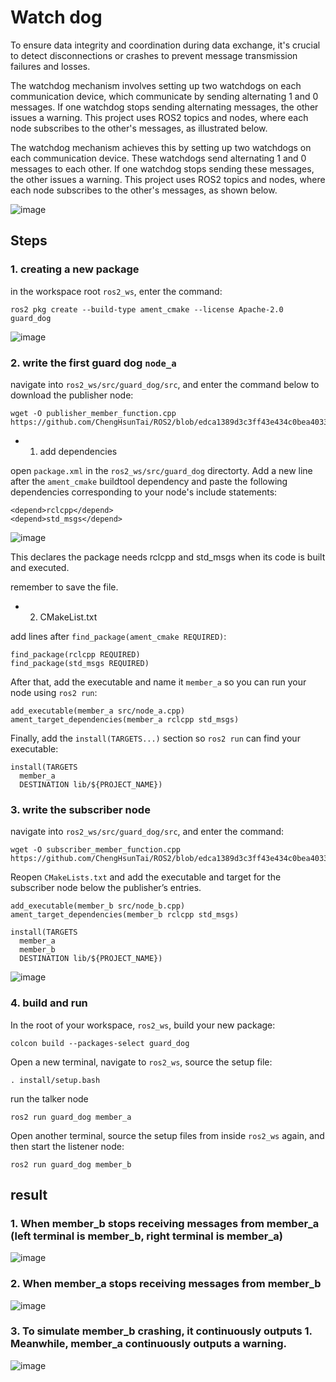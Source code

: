 # Watch dog
To ensure data integrity and coordination during data exchange, it's crucial to detect disconnections or crashes to prevent message transmission failures and losses.

The watchdog mechanism involves setting up two watchdogs on each communication device, which communicate by sending alternating 1 and 0 messages. If one watchdog stops sending alternating messages, the other issues a warning. This project uses ROS2 topics and nodes, where each node subscribes to the other's messages, as illustrated below.

The watchdog mechanism achieves this by setting up two watchdogs on each communication device. These watchdogs send alternating 1 and 0 messages to each other. If one watchdog stops sending these messages, the other issues a warning. This project uses ROS2 topics and nodes, where each node subscribes to the other's messages, as shown below.

![image](https://github.com/ChengHsunTai/ROS2/assets/137912642/113e1e32-3c92-48c4-ab8d-c4ea99120c17)

## Steps
### 1. creating a new package

in the workspace root `ros2_ws`, enter the command:
```
ros2 pkg create --build-type ament_cmake --license Apache-2.0 guard_dog
```

![image](https://github.com/ChengHsunTai/ROS2/assets/137912642/56493ceb-2c6b-450c-8f34-2a4251e975b1)


### 2. write the first guard dog  `node_a`


navigate into `ros2_ws/src/guard_dog/src`, and enter the command below to download the publisher node:

```
wget -O publisher_member_function.cpp https://github.com/ChengHsunTai/ROS2/blob/edca1389d3c3ff43e434c0bea40336e696d3e068/project/%E7%9C%8B%E9%96%80%E7%8B%97/member_a.cpp
```
* 1. add dependencies
 
open `package.xml` in the `ros2_ws/src/guard_dog` directorty.
Add a new line after the `ament_cmake` buildtool dependency and paste the following dependencies corresponding to your node's include statements:

```
<depend>rclcpp</depend>
<depend>std_msgs</depend>
```

![image](https://github.com/ChengHsunTai/ROS2/assets/137912642/0c734d73-e374-42f1-8c01-0952aceb3d27)

This declares the package needs rclcpp and std_msgs when its code is built and executed.

remember to save the file.

* 2. CMakeList.txt

add lines after `find_package(ament_cmake REQUIRED)`:

```
find_package(rclcpp REQUIRED)
find_package(std_msgs REQUIRED)
```
After that, add the executable and name it `member_a` so you can run your node using `ros2 run`:

```
add_executable(member_a src/node_a.cpp)
ament_target_dependencies(member_a rclcpp std_msgs)
```

Finally, add the `install(TARGETS...)` section so `ros2 run` can find your executable:

```
install(TARGETS
  member_a
  DESTINATION lib/${PROJECT_NAME})
```

### 3. write the subscriber node

navigate into `ros2_ws/src/guard_dog/src`, and enter the command:

```
wget -O subscriber_member_function.cpp https://github.com/ChengHsunTai/ROS2/blob/edca1389d3c3ff43e434c0bea40336e696d3e068/project/%E7%9C%8B%E9%96%80%E7%8B%97/member_b.cpp
```

Reopen `CMakeLists.txt` and add the executable and target for the subscriber node below the publisher’s entries.

```
add_executable(member_b src/node_b.cpp)
ament_target_dependencies(member_b rclcpp std_msgs)

install(TARGETS
  member_a
  member_b
  DESTINATION lib/${PROJECT_NAME})
```

![image](https://github.com/ChengHsunTai/ROS2/assets/137912642/1df5ada4-9a6c-4039-bc4d-ef4ee645d889)

### 4. build and run

In the root of your workspace, `ros2_ws`, build your new package:

```
colcon build --packages-select guard_dog
```

Open a new terminal, navigate to `ros2_ws`, source the setup file:

```
. install/setup.bash
```

run the talker node

```
ros2 run guard_dog member_a
```

Open another terminal, source the setup files from inside `ros2_ws` again, and then start the listener node:

```
ros2 run guard_dog member_b
```


## result

### 1. When member_b stops receiving messages from member_a (left terminal is member_b, right terminal is member_a)
![image](https://github.com/ChengHsunTai/ROS2/assets/137912642/1fdbf4a8-2a1f-437a-9825-9fecd826a1bd)

### 2. When member_a stops receiving messages from member_b

![image](https://github.com/ChengHsunTai/ROS2/assets/137912642/4155d0a2-76fa-4e24-8a43-f15ec5d8b760)

### 3. To simulate member_b crashing, it continuously outputs 1. Meanwhile, member_a continuously outputs a warning.

![image](https://github.com/ChengHsunTai/ROS2/assets/137912642/785d3633-74b0-4c7a-922e-5190cdb5143f)



